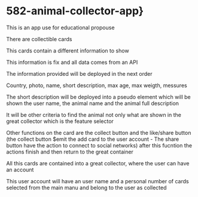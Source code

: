 # 582-animal-collector-app}
This is an app use for educational propouse

There are collectible cards

This cards contain a different information to show

This information is fix and all data comes from an API 

The information provided will be deployed in the next order

Country, photo, name, short description, max age, max weigth, messures

The short description will be deployed into a pseudo element which will be shown the user name, the animal name and the animal full description

It will be other criteria to find the animal not only what are shown in the great collector which is the feature selector

Other functions on the card are the collect button and the like/share button
(the collect button $emit the add card to the user account - The share button have the action to connect to social networks)
after this fucntion the actions finish and then return to the great container

All this cards are contained into a great collector, where the user can have an account

This user account will have an user name and a personal number of cards selected from the main manu and belong to the user as collected
